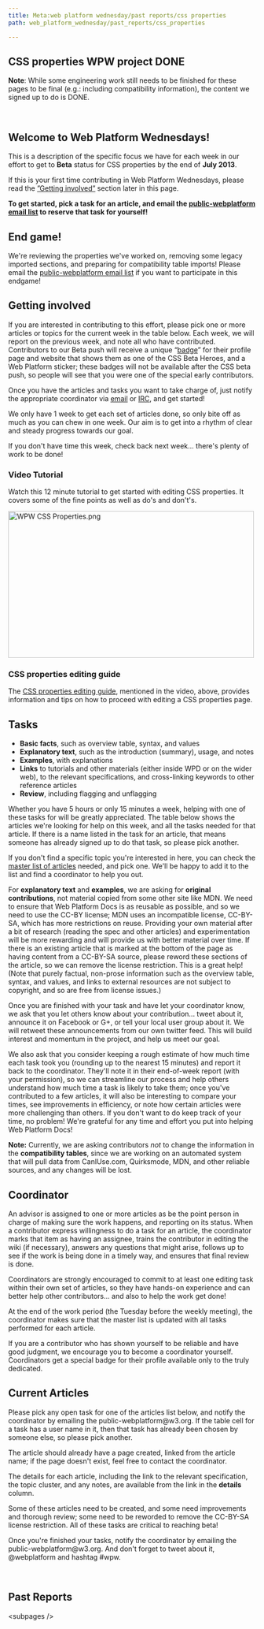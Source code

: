 ```yaml
---
title: Meta:web platform wednesday/past reports/css properties
path: web_platform_wednesday/past_reports/css_properties

---
```

<h2><span class="mw-headline" id="CSS_properties_WPW_project_DONE">CSS properties WPW project DONE</span></h2>
<div class="note">
<p><b>Note</b>: While some engineering work still needs to be finished for these pages to be final (e.g.: including compatibility information), the content we signed up to do is DONE.
</p>
</div>
<p><br />
</p>
<h2><span class="mw-headline" id="Welcome_to_Web_Platform_Wednesdays.21">Welcome to <b>Web Platform Wednesdays</b>!</span></h2>
<p>This is a description of the specific focus we have for each week in our effort to get to <b>Beta</b> status for CSS properties by the end of <b>July 2013</b>.
</p><p>If this is your first time contributing in Web Platform Wednesdays, please read the <a href="#Getting_involved">”Getting involved”</a> section later in this page.
</p><p><b>To get started, pick a task for an article, and email the <a rel="nofollow" class="external text" href="mailto:public-webplatform@w3.org?subject=(WPW)">public-webplatform email list</a> to reserve that task for yourself!</b>
</p>
<h2><span class="mw-headline" id="End_game.21">End game!</span></h2>
<p>We're reviewing the properties we've worked on, removing some legacy imported sections, and preparing for compatibility table imports! Please email the <a rel="nofollow" class="external text" href="mailto:public-webplatform@w3.org?subject=(WPW)">public-webplatform email list</a> if you want to participate in this endgame!
</p>
<h2><span class="mw-headline" id="Getting_involved">Getting involved</span></h2>
<p>If you are interested in contributing to this effort, please pick one or more articles or topics for the current week in the table below. Each week, we will report on the previous week, and note all who have contributed. Contributors to our Beta push will receive a unique “<a rel="nofollow" class="external text" href="http://docs.webplatform.org/w/images/a/aa/css-firestarter-badge-simple.png">badge</a>” for their profile page and website that shows them as one of the CSS Beta Heroes, and a Web Platform sticker; these badges will not be available after the CSS beta push, so people will see that you were one of the special early contributors.
</p><p>Once you have the articles and tasks you want to take charge of, just notify the appropriate coordinator via <a rel="nofollow" class="external text" href="mailto:public-webplatform@w3.org?subject=(WPW)">email</a> or <a rel="nofollow" class="external text" href="irc://irc.freenode.org#webplatform">IRC</a>, and get started! 
</p><p>We only have 1 week to get each set of articles done, so only bite off as much as you can chew in one week. Our aim is to get into a rhythm of clear and steady progress towards our goal.
</p><p>If you don't have time this week, check back next week... there's plenty of work to be done!
</p>
<h3><span class="mw-headline" id="Video_Tutorial">Video Tutorial</span></h3>
<p>Watch this 12 minute tutorial to get started with editing CSS properties. It covers some of the fine points as well as do's and don't's.
</p>
<div class="center"><div class="thumb tnone"><div class="thumbinner" style="width:502px;"><a href="http://www.youtube.com/watch?feature=player_embedded&amp;v=T-rOtfAsHNw"><img alt="WPW CSS Properties.png" src="//static.webplatform.org/w/thumb/b/b0/WPW_CSS_Properties.png/500px-WPW_CSS_Properties.png" width="500" height="298" class="thumbimage" srcset="//static.webplatform.org/w/thumb/b/b0/WPW_CSS_Properties.png/750px-WPW_CSS_Properties.png 1.5x, //static.webplatform.org/w/public/b/b0/WPW_CSS_Properties.png 2x" /></a>  <div class="thumbcaption"><div class="magnify"><a href="/wiki/File:WPW_CSS_Properties.png" class="internal" title="Enlarge"></a></div></div></div></div></div>
<h3><span class="mw-headline" id="CSS_properties_editing_guide">CSS properties editing guide</span></h3>
<p>The <a href="/wiki/WPD:CSS_property_guide" title="WPD:CSS property guide">CSS properties editing guide</a>, mentioned in the video, above, provides information and tips on how to proceed with editing a CSS properties page.
</p>
<h2><span class="mw-headline" id="Tasks">Tasks</span></h2>
<ul><li> <b>Basic facts</b>, such as overview table, syntax, and values</li>
<li> <b>Explanatory text</b>, such as the introduction (summary), usage, and notes</li>
<li> <b>Examples</b>, with explanations</li>
<li> <b>Links</b> to tutorials and other materials (either inside WPD or on the wider web), to the relevant specifications, and cross-linking keywords to other reference articles</li>
<li> <b>Review</b>, including flagging and unflagging</li></ul>
<p>Whether you have 5 hours or only 15 minutes a week, helping with one of these tasks for will be greatly appreciated. The table below shows the articles we're looking for help on this week, and all the tasks needed for that article. If there is a name listed in the task for an article, that means someone has already signed up to do that task, so please pick another.
</p><p>If you don't find a specific topic you're interested in here, you can check the <a href="/wiki/Meta:web_platform_wednesday/master_list" title="Meta:web platform wednesday/master list">master list of articles</a> needed, and pick one. We'll be happy to add it to the list and find a coordinator to help you out.
</p><p>For <b>explanatory text</b> and <b>examples</b>, we are asking for <b>original contributions</b>, not material copied from some other site like MDN.  We need to ensure that Web Platform Docs is as reusable as possible, and so we need to use the CC-BY license; MDN uses an incompatible license, CC-BY-SA, which has more restrictions on reuse. Providing your own material after a bit of research (reading the spec and other articles) and experimentation will be more rewarding and will provide us with better material over time. If there is an existing article that is marked at the bottom of the page as having content from a CC-BY-SA source, please reword these sections of the article, so we can remove the license restriction. This is a great help! (Note that purely factual, non-prose  information such as the overview table, syntax, and values, and links to external resources are not subject to copyright, and so are free from license issues.)
</p><p>Once you are finished with your task and have let your coordinator know, we ask that you let others know about your contribution... tweet about it, announce it on Facebook or G+, or tell your local user group about it. We will retweet these announcements from our own twitter feed. This will build interest and momentum in the project, and help us meet our goal. 
</p><p>We also ask that you consider keeping a rough estimate of how much time each task took you (rounding up to the nearest 15 minutes) and report it back to the coordinator. They'll note it in their end-of-week report (with your permission), so we can streamline our process and help others understand how much time a task is likely to take them; once you've contributed to a few articles, it will also be interesting to compare your times, see improvements in efficiency, or note how certain articles were more challenging than others. If you don't want to do keep track of your time, no problem! We're grateful for any time and effort you put into helping Web Platform Docs!
</p><p><b>Note:</b> Currently, we are asking contributors <i>not</i> to change the information in the <b>compatibility tables</b>, since we are working on an automated system that will pull data from CanIUse.com, Quirksmode, MDN, and other reliable sources, and any changes will be lost.
</p>
<h2><span class="mw-headline" id="Coordinator">Coordinator</span></h2>
<p>An advisor is assigned to one or more articles as be the point person in charge of making sure the work happens, and reporting on its status. When a contributor express willingness to do a task for an article, the coordinator marks that item as having an assignee, trains the contributor in editing the wiki (if necessary), answers any questions that might arise, follows up to see if the work is being done in a timely way, and ensures that final review is done. 
</p><p>Coordinators are strongly encouraged to commit to at least one editing task within their own set of articles, so they have hands-on experience and can better help other contributors... and also to help the work get done!
</p><p>At the end of the work period (the Tuesday before the weekly meeting), the coordinator makes sure that the master list is updated with all tasks performed for each article.
</p><p>If you are a contributor who has shown yourself to be reliable and have good judgment, we encourage you to become a coordinator yourself. Coordinators get a special badge for their profile available only to the truly dedicated.
</p>
<h2><span class="mw-headline" id="Current_Articles">Current Articles</span></h2>
<p>Please pick any open task for one of the articles list below, and notify the coordinator by emailing the public-webplatform@w3.org. If the table cell for a task has a user name in it, then that task has already been chosen by someone else, so please pick another. 
</p><p>The article should already have a page created, linked from the article name; if the page doesn't exist, feel free to contact the coordinator.
</p><p>The details for each article, including the link to the relevant specification, the topic cluster, and any notes, are available from the link in the <b>details</b> column.
</p><p>Some of these articles need to be created, and some need improvements and thorough review; some need to be reworded to remove the CC-BY-SA license restriction. All of these tasks are critical to reaching beta!
</p><p>Once you're finished your tasks, notify the coordinator by emailing the public-webplatform@w3.org. And don't forget to tweet about it, @webplatform and hashtag #wpw.
</p><p><br />
</p>
<h2><span class="mw-headline" id="Past_Reports">Past Reports</span></h2>
<p>&lt;subpages /&gt;
</p>
<!-- Saved in parser cache with key wpwiki:pcache:idhash:14920-0!*!0!!*!5!*!esi=1 and timestamp 20150810202902 and revision id 45309
 -->

